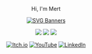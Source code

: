 
<div align="center">
<p>
  Hi, I'm Mert
</p>

[![SVG Banners](https://svg-banners.vercel.app/api?type=glitch&text1=Hi,%20I'm%20Mert&width=700&height=200)](https://github.com/Akshay090/svg-banners)
  
![](http://github-profile-summary-cards.vercel.app/api/cards/profile-details?username=mertkoroglu&theme=dracula)
![](http://github-profile-summary-cards.vercel.app/api/cards/most-commit-language?username=mertkoroglu&theme=dracula)
![](http://github-profile-summary-cards.vercel.app/api/cards/stats?username=mertkoroglu&theme=dracula)

[![Itch.io](https://img.shields.io/badge/Itch-%23FF0B34.svg?style=for-the-badge&logo=Itch.io&logoColor=white)](https://mertkoroglu.itch.io/)
[![YouTube](https://img.shields.io/badge/YouTube-%23FF0000.svg?style=for-the-badge&logo=YouTube&logoColor=white)](https://www.youtube.com/@mert_koroglu)
[![LinkedIn](https://img.shields.io/badge/linkedin-%230077B5.svg?style=for-the-badge&logo=linkedin&logoColor=white)](https://www.linkedin.com/in/mertkoroglu1/)
</div>
